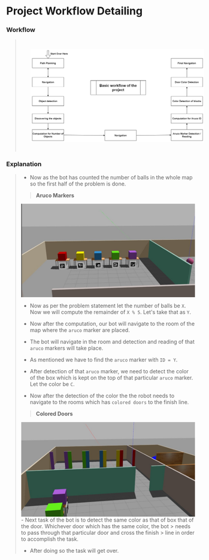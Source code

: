 # Project Workflow Detailing

### **Workflow**

> <img src="../images/workflow.png" style="vertical-align:middle; padding:25px 25px 25px 25px" width="700">

### **Explanation**

> - Now as the bot has counted the number of balls in the whole map  so the first half of the problem is done.
> 
> > **Aruco Markers**
> <img src="../images/image6.jpeg" style="vertical-align:middle; > padding:25px 25px 25px 25px" width="700">
> 
> - Now as per the problem statement let the number of balls be `X`. Now we will compute the remainder of `X % 5`. Let's take that as `Y`.
>
> - Now after the computation, our bot will navigate to the room of  the map where the `aruco` marker are placed.
> 
> - The bot will navigate in the room and detection and reading of  that `aruco` markers will take place. 
> 
> - As mentioned we have to find the `aruco` marker with `ID = Y`.
> 
> - After detection of that `aruco` marker, we need to detect the  color of the box which is kept on the top of that particular  `aruco` marker. Let the color be `C`.
>
> - Now after the detection of the color the the robot needs to  navigate to the rooms which has `colored doors` to the finish line. 
> > **Colored Doors**
> <img src="../images/image3.jpeg" style="vertical-align:middle; > padding:25px 25px 25px 25px" width="700">
> - Next task of the bot is to detect the same color as that of box  that of the door. Whichever door which has the same color, the bot > needs to pass through that particular door and cross the finish > line in order to accomplish the task. 
> 
> - After doing so the task will get over.